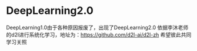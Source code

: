 # DeepLearning2.0
DeepLearning1.0由于各种原因报废了，出现了DeepLearning2.0
依据李沐老师的d2l进行系统化学习，地址为：https://github.com/d2l-ai/d2l-zh
希望彼此共同学习关照

